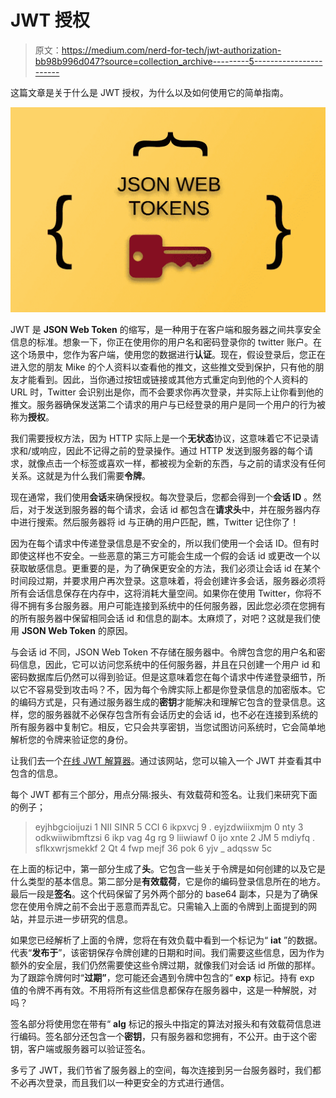 # JWT 授权

> 原文：<https://medium.com/nerd-for-tech/jwt-authorization-bb98b996d047?source=collection_archive---------5----------------------->

这篇文章是关于什么是 JWT 授权，为什么以及如何使用它的简单指南。

![](img/413e2c60214d13d9211b4154c9f93745.png)

JWT 是 **JSON Web Token** 的缩写，是一种用于在客户端和服务器之间共享安全信息的标准。想象一下，你正在使用你的用户名和密码登录你的 twitter 账户。在这个场景中，您作为客户端，使用您的数据进行**认证**。现在，假设登录后，您正在进入您的朋友 Mike 的个人资料以查看他的推文，这些推文受到保护，只有他的朋友才能看到。因此，当你通过按钮或链接或其他方式重定向到他的个人资料的 URL 时，Twitter 会识别出是你，而不会要求你再次登录，并实际上让你看到他的推文。服务器确保发送第二个请求的用户与已经登录的用户是同一个用户的行为被称为**授权**。

我们需要授权方法，因为 HTTP 实际上是一个**无状态**协议，这意味着它不记录请求和/或响应，因此不记得之前的登录操作。通过 HTTP 发送到服务器的每个请求，就像点击一个标签或喜欢一样，都被视为全新的东西，与之前的请求没有任何关系。这就是为什么我们需要**令牌**。

现在通常，我们使用**会话**来确保授权。每次登录后，您都会得到一个**会话 ID** 。然后，对于发送到服务器的每个请求，会话 id 都包含在**请求头**中，并在服务器内存中进行搜索。然后服务器将 id 与正确的用户匹配，瞧，Twitter 记住你了！

因为在每个请求中传递登录信息是不安全的，所以我们使用一个会话 ID。但有时即使这样也不安全。一些恶意的第三方可能会生成一个假的会话 id 或更改一个以获取敏感信息。更重要的是，为了确保更安全的方法，我们必须让会话 id 在某个时间段过期，并要求用户再次登录。这意味着，将会创建许多会话，服务器必须将所有会话信息保存在内存中，这将消耗大量空间。如果你在使用 Twitter，你将不得不拥有多台服务器。用户可能连接到系统中的任何服务器，因此您必须在您拥有的所有服务器中保留相同会话 id 和信息的副本。太麻烦了，对吧？这就是我们使用 **JSON Web Token** 的原因。

与会话 id 不同，JSON Web Token 不存储在服务器中。令牌包含您的用户名和密码信息，因此，它可以访问您系统中的任何服务器，并且在只创建一个用户 id 和密码数据库后仍然可以得到验证。但是这意味着您在每个请求中传递登录细节，所以它不容易受到攻击吗？不，因为每个令牌实际上都是你登录信息的加密版本。它的编码方式是，只有通过服务器生成的**密钥**才能解决和理解它包含的登录信息。这样，您的服务器就不必保存包含所有会话历史的会话 id，也不必在连接到系统的所有服务器中复制它。相反，它只会共享密钥，当您试图访问系统时，它会简单地解析您的令牌来验证您的身份。

让我们去一个[在线 JWT 解算器](http://jwt.io)。通过该网站，您可以输入一个 JWT 并查看其中包含的信息。

每个 JWT 都有三个部分，用点分隔:报头、有效载荷和签名。让我们来研究下面的例子；

> eyjhbgcioijuzi 1 NII SINR 5 CCI 6 ikpxvcj 9 . eyjzdwiiixmjm 0 nty 3 odkwiiwibmftzsi 6 ikp vag 4g rg 9 liiwiawf 0 ijo xnte 2 JM 5 mdiyfq . sflkxwrjsmekkf 2 Qt 4 fwp mejf 36 pok 6 yjv _ adqssw 5c

在上面的标记中，第一部分生成了**头**。它包含一些关于令牌是如何创建的以及它是什么类型的基本信息。第二部分是**有效载荷**，它是你的编码登录信息所在的地方。最后一段是**签名**。这个代码保留了另外两个部分的 base64 副本，只是为了确保您在使用令牌之前不会出于恶意而弄乱它。只需输入上面的令牌到上面提到的网站，并显示进一步研究的信息。

如果您已经解析了上面的令牌，您将在有效负载中看到一个标记为“ **iat** ”的数据。代表“**发布于**”，该密钥保存令牌创建的日期和时间。我们需要这些信息，因为作为额外的安全层，我们仍然需要使这些令牌过期，就像我们对会话 id 所做的那样。为了跟踪令牌何时“**过期”**，您可能还会遇到令牌中包含的“ **exp** 标记。持有 exp 值的令牌不再有效。不用将所有这些信息都保存在服务器中，这是一种解脱，对吗？

签名部分将使用您在带有“ **alg** 标记的报头中指定的算法对报头和有效载荷信息进行编码。签名部分还包含一个**密钥**，只有服务器和您拥有，不公开。由于这个密钥，客户端或服务器可以验证签名。

多亏了 JWT，我们节省了服务器上的空间，每次连接到另一台服务器时，我们都不必再次登录，而且我们以一种更安全的方式进行通信。